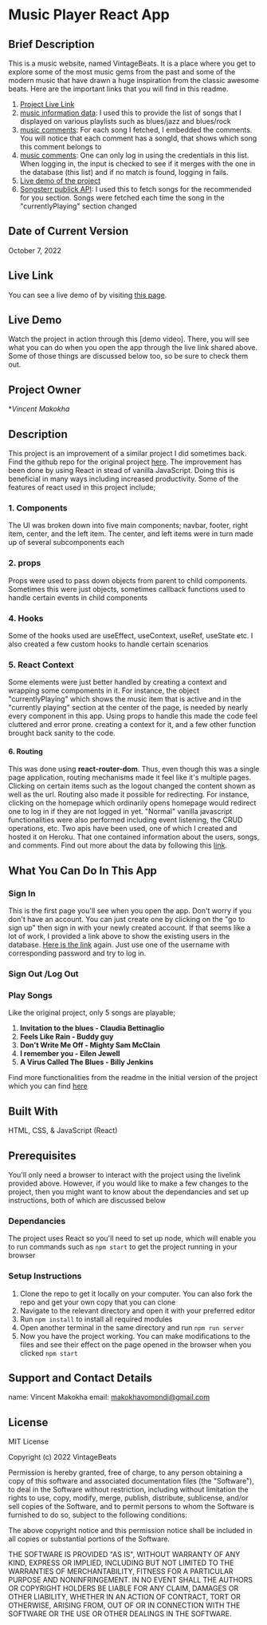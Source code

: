 # Music Player React App

## Brief Description
This is a music website, named VintageBeats. It is a place where you get to explore some of the most music gems from the past and some of the modern music that have drawn a huge inspiration from the classic awesome beats. Here are the important links that you will find in this readme.
1. [Project Live Link](https://633f2a07c0a79e054a601ece--superlative-valkyrie-a494da.netlify.app)
2. [music information data](https://music-player555.herokuapp.com/musicInfo): I used this to provide the list of songs that I displayed on various playlists such as blues/jazz and blues/rock
3. [music comments](https://music-player555.herokuapp.com/comments): For each song I fetched, I embedded the comments. You will notice that each comment has a songId, that shows which song this comment belongs to
3. [music comments](https://music-player555.herokuapp.com/users): One can only log in using the credentials in this list. When logging in, the input is checked to see if it merges with the one in the database (this list) and if no match is found, logging in fails.
4. [Live demo of the project](#)
5. [Songsterr publick API](http://www.songsterr.com/a/ra/songs): I used this to fetch songs for the recommended for you section. Songs were fetched each time the song in the "currentlyPlaying" section changed

## Date of Current Version
October 7, 2022

## Live Link
You can see a live demo of by visiting [this page](https://633f2a07c0a79e054a601ece--superlative-valkyrie-a494da.netlify.app/).

## Live Demo
Watch the project in action through this [demo video]. There, you will see what you can do when you open the app through the  live link shared above. Some of those things are discussed below too, so be sure to check them out.

## Project Owner
**Vincent Makokha*

## Description
This project is an improvement of a similar project I did sometimes back. Find the github repo for the original project [here](https://github.com/VinceXIV/music-player). The improvement has been done by using React in stead of vanilla JavaScript. Doing this is beneficial in many ways including increased productivity. Some of the features of react used in this project include;
### 1. Components
The UI was broken down into five main components; navbar, footer, right item, center, and the left item. The center, and left items were in turn made up of several subcomponents each
### 2. props
Props were used to pass down objects from parent to child components. Sometimes this were just objects, sometimes callback functions used to handle certain events in child components
### 4. Hooks
Some of the hooks used are useEffect, useContext, useRef, useState etc.
I also created a few custom hooks to handle certain scenarios
### 5. React Context
Some elements were just better handled by creating a context and wrapping some compoments in it. For instance, the object "currentlyPlaying" which shows the music item that is active and in the "currently playing" section at the center of the page, is needed by nearly every component in this app. Using props to handle this made the code feel cluttered and error prone. creating a context for it, and a few other function brought back sanity to the code.
#### 6. Routing
This was done using **react-router-dom**. Thus, even though this was a single page application, routing mechanisms made it feel like it's multiple pages. Clicking on certain items such as the logout changed the content shown as well as the url. Routing also made it possible for redirecting. For instance, clicking on the homepage which ordinarily opens homepage would redirect one to log in if they are not logged in yet.
"Normal" vanilla javascript functionalities were also performed including event listening, the CRUD operations, etc. Two apis have been used, one of which I created and hosted it on Heroku. That one contained information about the users, songs, and comments. Find out more about the data by following this [link](https://music-player555.herokuapp.com).

## What You Can Do In This App

### Sign In
This is the first page you'll see when you open the app. Don't worry if you don't have an account. You can just create one by clicking on the "go to sign up" then sign in with your newly created account. If that seems like a lot of work, I provided a link above to show the existing users in the database. [Here is the link](https://music-player555.herokuapp.com/users) again. Just use one of the username with corresponding password and try to log in.

### Sign Out /Log Out
### Play Songs
Like the original project, only 5 songs are playable;
1. **Invitation to the blues - Claudia Bettinaglio**
2. **Feels Like Rain - Buddy guy**
3. **Don't Write Me Off - Mighty Sam McClain**
4. **I remember you - Eilen Jewell**
5. **A Virus Called The Blues - Billy Jenkins**

Find more functionalities from the readme in the initial version of the project which you can find [here](https://github.com/VinceXIV/music-player)

## Built With
HTML, CSS, & JavaScript (React)

## Prerequisites
You'll only need a browser to interact with the project using the livelink provided above. However, if you would like to make a few changes to the project, then you might want to know about the dependancies and set up instructions, both of which are discussed below
### Dependancies
The project uses React so you'll need to set up node, which will enable you to run commands such as `npm start` to get the project running in your browser
### Setup Instructions
1. Clone the repo to get it locally on your computer. You can also fork the repo and get your own copy that you can clone
2. Navigate to the relevant directory and open it with your preferred editor
3. Run `npm install` to install all required modules
4. Open another terminal in the same directory and run `npm run server`
5. Now you have the project working. You can make modifications to the files and see their effect on the page opened in the browser when you clicked `npm start`

## Support and Contact Details
name: Vincent Makokha
email: makokhavomondi@gmail.com

## License
MIT License

Copyright (c) 2022 VintageBeats

Permission is hereby granted, free of charge, to any person obtaining a copy of this software and associated documentation files (the "Software"), to deal in the Software without restriction, including without limitation the rights to use, copy, modify, merge, publish, distribute, sublicense, and/or sell copies of the Software, and to permit persons to whom the Software is furnished to do so, subject to the following conditions:

The above copyright notice and this permission notice shall be included in all copies or substantial portions of the Software.

THE SOFTWARE IS PROVIDED "AS IS", WITHOUT WARRANTY OF ANY KIND, EXPRESS OR IMPLIED, INCLUDING BUT NOT LIMITED TO THE WARRANTIES OF MERCHANTABILITY, FITNESS FOR A PARTICULAR PURPOSE AND NONINFRINGEMENT. IN NO EVENT SHALL THE AUTHORS OR COPYRIGHT HOLDERS BE LIABLE FOR ANY CLAIM, DAMAGES OR OTHER LIABILITY, WHETHER IN AN ACTION OF CONTRACT, TORT OR OTHERWISE, ARISING FROM, OUT OF OR IN CONNECTION WITH THE SOFTWARE OR THE USE OR OTHER DEALINGS IN THE SOFTWARE.